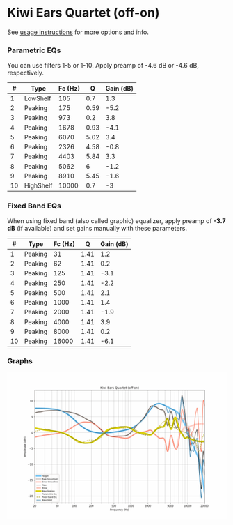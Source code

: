 # Kiwi Ears Quartet (off-on)
See [usage instructions](https://github.com/jaakkopasanen/AutoEq#usage) for more options and info.

### Parametric EQs
You can use filters 1-5 or 1-10. Apply preamp of -4.6 dB or -4.6 dB, respectively.

|   # | Type      |   Fc (Hz) |    Q |   Gain (dB) |
|-----|-----------|-----------|------|-------------|
|   1 | LowShelf  |       105 | 0.7  |         1.3 |
|   2 | Peaking   |       175 | 0.59 |        -5.2 |
|   3 | Peaking   |       973 | 0.2  |         3.8 |
|   4 | Peaking   |      1678 | 0.93 |        -4.1 |
|   5 | Peaking   |      6070 | 5.02 |         3.4 |
|   6 | Peaking   |      2326 | 4.58 |        -0.8 |
|   7 | Peaking   |      4403 | 5.84 |         3.3 |
|   8 | Peaking   |      5062 | 6    |        -1.2 |
|   9 | Peaking   |      8910 | 5.45 |        -1.6 |
|  10 | HighShelf |     10000 | 0.7  |        -3   |

### Fixed Band EQs
When using fixed band (also called graphic) equalizer, apply preamp of **-3.7 dB** (if available) and set gains manually with these parameters.

|   # | Type    |   Fc (Hz) |    Q |   Gain (dB) |
|-----|---------|-----------|------|-------------|
|   1 | Peaking |        31 | 1.41 |         1.2 |
|   2 | Peaking |        62 | 1.41 |         0.2 |
|   3 | Peaking |       125 | 1.41 |        -3.1 |
|   4 | Peaking |       250 | 1.41 |        -2.2 |
|   5 | Peaking |       500 | 1.41 |         2.1 |
|   6 | Peaking |      1000 | 1.41 |         1.4 |
|   7 | Peaking |      2000 | 1.41 |        -1.9 |
|   8 | Peaking |      4000 | 1.41 |         3.9 |
|   9 | Peaking |      8000 | 1.41 |         0.2 |
|  10 | Peaking |     16000 | 1.41 |        -6.1 |

### Graphs
![](./Kiwi%20Ears%20Quartet%20(off-on).png)
